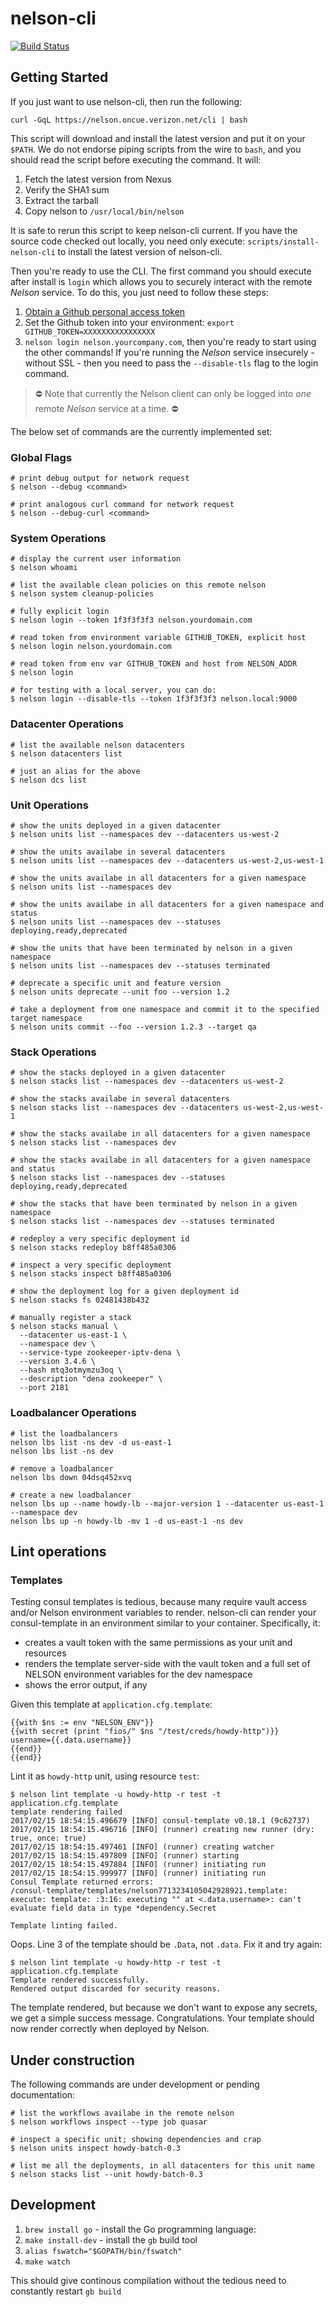 # nelson-cli

[![Build Status](https://travis.oncue.verizon.net/iptv/nelson-cli.svg?token=Lp2ZVD96vfT8T599xRfV&branch=master)](https://travis.oncue.verizon.net/iptv/nelson-cli)

## Getting Started

If you just want to use nelson-cli, then run the following:

```
curl -GqL https://nelson.oncue.verizon.net/cli | bash
```

This script will download and install the latest version and put it on your `$PATH`. We do not endorse piping scripts from the wire to `bash`, and you should read the script before executing the command. It will:

1. Fetch the latest version from Nexus
2. Verify the SHA1 sum
3. Extract the tarball
4. Copy nelson to `/usr/local/bin/nelson`

It is safe to rerun this script to keep nelson-cli current. If you have the source code checked out locally, you need only execute: `scripts/install-nelson-cli` to install the latest version of nelson-cli.  

Then you're ready to use the CLI. The first command you should execute after install is `login` which allows you to securely interact with the remote *Nelson* service. To do this, you just need to follow these steps:

1. [Obtain a Github personal access token](https://help.github.com/articles/creating-an-access-token-for-command-line-use/)
2. Set the Github token into your environment: `export GITHUB_TOKEN=XXXXXXXXXXXXXXXX`
3. `nelson login nelson.yourcompany.com`, then you're ready to start using the other commands! If you're running the *Nelson* service insecurely - without SSL - then you need to pass the `--disable-tls` flag to the login command.

> ⛔ Note that currently the Nelson client can only be logged into *one* remote *Nelson* service at a time. ⛔

The below set of commands are the currently implemented set:

### Global Flags
```
# print debug output for network request
$ nelson --debug <command>

# print analogous curl command for network request
$ nelson --debug-curl <command>
```

### System Operations

```
# display the current user information
$ nelson whoami

# list the available clean policies on this remote nelson
$ nelson system cleanup-policies

# fully explicit login
$ nelson login --token 1f3f3f3f3 nelson.yourdomain.com

# read token from environment variable GITHUB_TOKEN, explicit host
$ nelson login nelson.yourdomain.com

# read token from env var GITHUB_TOKEN and host from NELSON_ADDR
$ nelson login

# for testing with a local server, you can do:
$ nelson login --disable-tls --token 1f3f3f3f3 nelson.local:9000
```

### Datacenter Operations

```
# list the available nelson datacenters
$ nelson datacenters list

# just an alias for the above
$ nelson dcs list
```

### Unit Operations

```
# show the units deployed in a given datacenter
$ nelson units list --namespaces dev --datacenters us-west-2

# show the units availabe in several datacenters
$ nelson units list --namespaces dev --datacenters us-west-2,us-west-1

# show the units availabe in all datacenters for a given namespace
$ nelson units list --namespaces dev

# show the units availabe in all datacenters for a given namespace and status
$ nelson units list --namespaces dev --statuses deploying,ready,deprecated

# show the units that have been terminated by nelson in a given namespace
$ nelson units list --namespaces dev --statuses terminated

# deprecate a specific unit and feature version
$ nelson units deprecate --unit foo --version 1.2

# take a deployment from one namespace and commit it to the specified target namespace
$ nelson units commit --foo --version 1.2.3 --target qa

```

### Stack Operations

```
# show the stacks deployed in a given datacenter
$ nelson stacks list --namespaces dev --datacenters us-west-2

# show the stacks availabe in several datacenters
$ nelson stacks list --namespaces dev --datacenters us-west-2,us-west-1

# show the stacks availabe in all datacenters for a given namespace
$ nelson stacks list --namespaces dev

# show the stacks availabe in all datacenters for a given namespace and status
$ nelson stacks list --namespaces dev --statuses deploying,ready,deprecated

# show the stacks that have been terminated by nelson in a given namespace
$ nelson stacks list --namespaces dev --statuses terminated

# redeploy a very specific deployment id
$ nelson stacks redeploy b8ff485a0306

# inspect a very specific deployment
$ nelson stacks inspect b8ff485a0306

# show the deployment log for a given deployment id
$ nelson stacks fs 02481438b432

# manually register a stack
$ nelson stacks manual \
  --datacenter us-east-1 \
  --namespace dev \
  --service-type zookeeper-iptv-dena \
  --version 3.4.6 \
  --hash mtq3otmymzu3oq \
  --description "dena zookeeper" \
  --port 2181
```

### Loadbalancer Operations

```
# list the loadbalancers
nelson lbs list -ns dev -d us-east-1
nelson lbs list -ns dev

# remove a loadbalancer
nelson lbs down 04dsq452xvq

# create a new loadbalancer
nelson lbs up --name howdy-lb --major-version 1 --datacenter us-east-1 --namespace dev
nelson lbs up -n howdy-lb -mv 1 -d us-east-1 -ns dev
```

## Lint operations

### Templates

Testing consul templates is tedious, because many require vault access and/or Nelson environment variables to render.  nelson-cli can render your consul-template in an environment similar to your container.  Specifically, it:

* creates a vault token with the same permissions as your unit and resources
* renders the template server-side with the vault token and a full set of NELSON environment variables for the dev namespace
* shows the error output, if any

Given this template at `application.cfg.template`:

```
{{with $ns := env "NELSON_ENV"}}
{{with secret (print "fios/" $ns "/test/creds/howdy-http")}}
username={{.data.username}}
{{end}}
{{end}}
```

Lint it as `howdy-http` unit, using resource `test`:

```
$ nelson lint template -u howdy-http -r test -t application.cfg.template
template rendering failed
2017/02/15 18:54:15.496679 [INFO] consul-template v0.18.1 (9c62737)
2017/02/15 18:54:15.496716 [INFO] (runner) creating new runner (dry: true, once: true)
2017/02/15 18:54:15.497461 [INFO] (runner) creating watcher
2017/02/15 18:54:15.497809 [INFO] (runner) starting
2017/02/15 18:54:15.497884 [INFO] (runner) initiating run
2017/02/15 18:54:15.999977 [INFO] (runner) initiating run
Consul Template returned errors:
/consul-template/templates/nelson7713234105042928921.template: execute: template: :3:16: executing "" at <.data.username>: can't evaluate field data in type *dependency.Secret

Template linting failed.
```

Oops.  Line 3 of the template should be `.Data`, not `.data`.  Fix it and try again:

```
$ nelson lint template -u howdy-http -r test -t application.cfg.template
Template rendered successfully.
Rendered output discarded for security reasons.
```

The template rendered, but because we don't want to expose any secrets, we get a simple success message.  Congratulations.  Your template should now render correctly when deployed by Nelson.

## Under construction

The following commands are under development or pending documentation:

```
# list the workflows availabe in the remote nelson
$ nelson workflows inspect --type job quasar

# inspect a specific unit; showing dependencies and crap
$ nelson units inspect howdy-batch-0.3

# list me all the deployments, in all datacenters for this unit name
$ nelson stacks list --unit howdy-batch-0.3

```

## Development

1. `brew install go` - install the Go programming language:
1. `make install-dev` - install the `gb` build tool
1. `alias fswatch="$GOPATH/bin/fswatch"`
1. `make watch`

This should give continous compilation without the tedious need to constantly restart `gb build`
